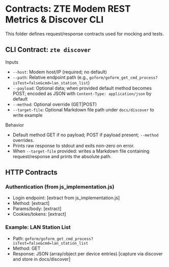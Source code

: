 # Contracts: ZTE Modem REST Metrics & Discover CLI

This folder defines request/response contracts used for mocking and tests.

## CLI Contract: `zte discover`

Inputs
- `--host`: Modem host/IP (required; no default)
- `--path`: Relative endpoint path (e.g., `goform/goform_get_cmd_process?isTest=false&cmd=lan_station_list`)
- `--payload`: Optional data; when provided default method becomes POST; encoded as JSON with `Content-Type: application/json` by default
- `--method`: Optional override (GET|POST)
- `--target-file`: Optional Markdown file path under `docs/discover` to write example

Behavior
- Default method GET if no payload; POST if payload present; `--method` overrides.
- Prints raw response to stdout and exits non-zero on error.
- When `--target-file` provided: writes a Markdown file containing request/response and prints the absolute path.

## HTTP Contracts

### Authentication (from js_implementation.js)
- Login endpoint: [extract from js_implementation.js]
- Method: [extract]
- Params/body: [extract]
- Cookies/tokens: [extract]

### Example: LAN Station List
- Path: `goform/goform_get_cmd_process?isTest=false&cmd=lan_station_list`
- Method: GET
- Response: JSON (array/object per device entries) [capture via discover and store in docs/discover]
